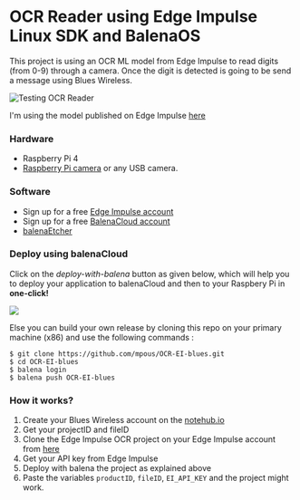 
# OCR Reader using Edge Impulse Linux SDK and BalenaOS

This project is using an OCR ML model from Edge Impulse to read digits (from 0-9) through a camera. Once the digit is detected is going to be send a message using Blues Wireless.

![Testing OCR Reader](https://user-images.githubusercontent.com/173156/173465671-19ae4bc4-56ad-43c7-ae03-102ab2c73fec.png)

I'm using the model published on Edge Impulse [here](https://studio.edgeimpulse.com/public/18079/latest)


### Hardware 

* Raspberry Pi 4
* [Raspberry Pi camera](https://www.raspberrypi.org/products/camera-module-v2/) or any USB camera.

### Software 

* Sign up for a free [Edge Impulse account](https://edgeimpulse.com/)
* Sign up for a free [BalenaCloud account](https://www.balena.io/)
* [balenaEtcher](https://www.balena.io/etcher/)

### Deploy using balenaCloud

Click on the *deploy-with-balena* button as given below, which will help you to deploy your application to balenaCloud and then to your Raspbery Pi in **one-click!**

[![](https://balena.io/deploy.png)](https://dashboard.balena-cloud.com/deploy?repoUrl=https://github.com/mpous/OCR-EI-blues)

Else you can build your own release by cloning this repo on your primary machine (x86) and use the following commands :
```
$ git clone https://github.com/mpous/OCR-EI-blues.git
$ cd OCR-EI-blues
$ balena login
$ balena push OCR-EI-blues 
```

### How it works?

1. Create your Blues Wireless account on the [notehub.io](https://notehub.io)
2. Get your projectID and fileID
3. Clone the Edge Impulse OCR project on your Edge Impulse account from [here](https://studio.edgeimpulse.com/public/18079/latest)
4. Get your API key from Edge Impulse
5. Deploy with balena the project as explained above
6. Paste the variables `productID`, `fileID`, `EI_API_KEY` and the project might work.


